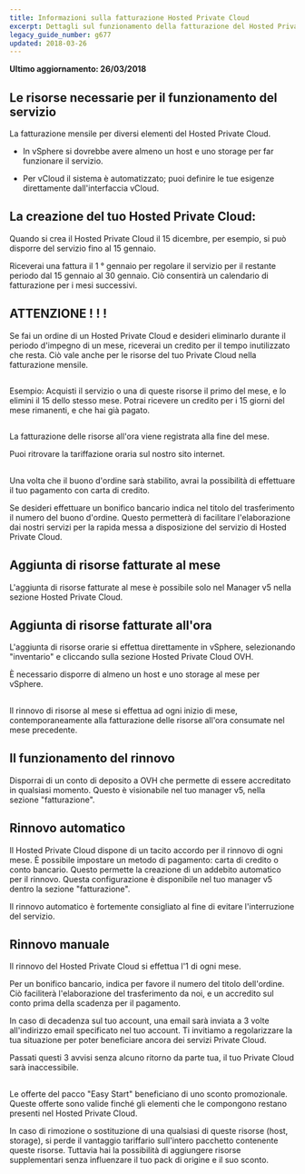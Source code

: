 ```yaml
---
title: Informazioni sulla fatturazione Hosted Private Cloud
excerpt: Dettagli sul funzionamento della fatturazione del Hosted Private Cloud
legacy_guide_number: g677
updated: 2018-03-26
---
```


**Ultimo aggiornamento: 26/03/2018**

## 


## Le risorse necessarie per il funzionamento del servizio
La fatturazione mensile per diversi elementi del Hosted Private Cloud.


- In vSphere si dovrebbe avere almeno un host e uno storage per far funzionare il servizio.

- Per vCloud il sistema è automatizzato; puoi definire le tue esigenze direttamente dall'interfaccia vCloud.




## La creazione del tuo Hosted Private Cloud:
Quando si crea il Hosted Private Cloud il 15 dicembre, per esempio, si può disporre del servizio fino al 15 gennaio.

Riceverai una fattura il 1 ° gennaio per regolare il servizio per il restante periodo dal 15 gennaio al 30 gennaio. Ciò consentirà un calendario di fatturazione per i mesi successivi.

## ATTENZIONE ! ! !
Se fai un ordine di un Hosted Private Cloud e desideri eliminarlo durante il periodo d'impegno di un mese, riceverai un credito per il tempo inutilizzato che resta.
Ciò vale anche per le risorse del tuo Private Cloud nella fatturazione mensile.


## 
Esempio: Acquisti il servizio o una di queste risorse il primo del mese, e lo elimini il 15 dello stesso mese. Potrai ricevere un credito per i 15 giorni del mese rimanenti, e che hai già pagato.


## 
La fatturazione delle risorse all'ora viene registrata alla fine del mese.

Puoi ritrovare la tariffazione oraria sul nostro sito internet.


## 
Una volta che il buono d'ordine sarà stabilito, avrai la possibilità di effettuare il tuo pagamento con carta di credito.

Se desideri effettuare un bonifico bancario indica nel titolo del trasferimento il numero del buono d'ordine. Questo permetterà di facilitare l'elaborazione dai nostri servizi per la rapida messa a disposizione del servizio di Hosted Private Cloud.


## Aggiunta di risorse fatturate al mese
L'aggiunta di risorse fatturate al mese è possibile solo nel Manager v5 nella sezione Hosted Private Cloud.


## Aggiunta di risorse fatturate all'ora
L'aggiunta di risorse orarie si effettua direttamente in vSphere, selezionando "inventario" e cliccando sulla sezione Hosted Private Cloud OVH.

È necessario disporre di almeno un host e uno storage al mese per vSphere.


## 
Il rinnovo di risorse al mese si effettua ad ogni inizio di mese, contemporaneamente alla fatturazione delle risorse all'ora consumate nel mese precedente.


## Il funzionamento del rinnovo
Disporrai di un conto di deposito a OVH che permette di essere accreditato in qualsiasi momento.
Questo è visionabile nel tuo manager v5, nella sezione "fatturazione".


## Rinnovo automatico
Il Hosted Private Cloud dispone di un tacito accordo per il rinnovo di ogni mese. È possibile impostare un metodo di pagamento: carta di credito o conto bancario.
Questo permette la creazione di un addebito automatico per il rinnovo.
Questa configurazione è disponibile nel tuo manager v5 dentro la sezione "fatturazione".

Il rinnovo automatico è fortemente consigliato al fine di evitare l'interruzione del servizio.


## Rinnovo manuale
Il rinnovo del Hosted Private Cloud si effettua l'1 di ogni mese.

Per un bonifico bancario, indica per favore il numero del titolo dell'ordine. Ciò faciliterà l'elaborazione del trasferimento da noi, e un accredito sul conto prima della scadenza per il pagamento.

In caso di decadenza sul tuo account, una email sarà inviata a 3 volte all'indirizzo email specificato nel tuo account. Ti invitiamo a regolarizzare la tua situazione per poter beneficiare ancora dei servizi Private Cloud.

Passati questi 3 avvisi senza alcuno ritorno da parte tua, il tuo Private Cloud sarà inaccessibile.


## 
Le offerte del pacco "Easy Start" beneficiano di uno sconto promozionale.
Queste offerte sono valide finché gli elementi che le compongono restano presenti nel Hosted Private Cloud.

In caso di rimozione o sostituzione di una qualsiasi di queste risorse (host, storage), si perde il vantaggio tariffario sull'intero pacchetto contenente queste risorse. Tuttavia hai la possibilità di aggiungere risorse supplementari senza influenzare il tuo pack di origine e il suo sconto.

